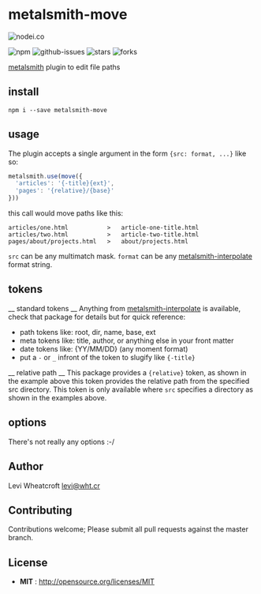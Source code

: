 # metalsmith-move

![nodei.co](https://nodei.co/npm/metalsmith-move.png?downloads=true&downloadRank=true&stars=true)

![npm](https://img.shields.io/npm/v/metalsmith-move.svg) ![github-issues](https://img.shields.io/github/issues/leviwheatcroft/metalsmith-move.svg) ![stars](https://img.shields.io/github/stars/leviwheatcroft/metalsmith-move.svg) ![forks](https://img.shields.io/github/forks/leviwheatcroft/metalsmith-move.svg)

[metalsmith](metalsmith.io) plugin to edit file paths


## install

`npm i --save metalsmith-move`

## usage

The plugin accepts a single argument in the form `{src: format, ...}` like so:

```javascript
metalsmith.use(move({
  'articles': '{-title}{ext}',
  'pages': '{relative}/{base}'
}))
```

this call would move paths like this:

```
articles/one.html           >   article-one-title.html
articles/two.html           >   article-two-title.html
pages/about/projects.html   >   about/projects.html
```

`src` can be any multimatch mask. `format` can be any
[metalsmith-interpolate]() format string.

## tokens

__ standard tokens __
Anything from [metalsmith-interpolate][metalsmith-interpolate] is available, check that package for
details but for quick reference:

 * path tokens like: root, dir, name, base, ext
 * meta tokens like: title, author, or anything else in your front matter
 * date tokens like: {YY/MM/DD} (any moment format)
 * put a `-` or `_` infront of the token to slugify like `{-title}`

__ relative path __
This package provides a `{relative}` token, as shown in the example above this
token provides the relative path from the specified src directory. This token
is only available where `src` specifies a directory as shown in the examples
above.

## options

There's not really any options :-/

## Author

Levi Wheatcroft <levi@wht.cr>

## Contributing

Contributions welcome; Please submit all pull requests against the master
branch.

## License

 - **MIT** : http://opensource.org/licenses/MIT

[metalsmith-interpolate]: "https://www.npmjs.com/package/metalsmith-interpolate" "metalsmith interpolate"
